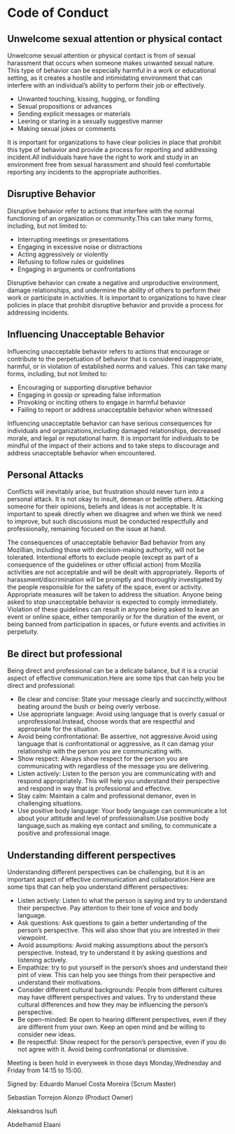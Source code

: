 # Code of Conduct

## Unwelcome sexual attention or physical contact

Unwelcome sexual attention or physical contact is from of sexual harassment that occurs when someone makes unwanted sexual nature. This type of behavior can be especially harmful in a work or educational setting, as it creates a hostile and intimidating environment that can interfere with an individual’s ability to perform their job or effectively.

- Unwanted touching, kissing, hugging, or fondling
- Sexual propositions or advances
- Sending explicit messages or materials
- Leering or staring in a sexually suggestive manner
- Making sexual jokes or comments

It is important for organizations to have clear policies in place that prohibit this type of behavior and provide a process for reporting and addressing incident.All individuals have have the right to work and study in an environment free from sexual harassment and should feel comfortable reporting any incidents to  the appropriate authorities.

## Disruptive Behavior
Disruptive behavior refer to actions  that interfere with the normal functioning of an organization or community.This can take many forms, including, but not limited to:

- Interrupting meetings or presentations
- Engaging in excessive noise or distractions
- Acting aggressively or violently
- Refusing to follow rules or guidelines
- Engaging in arguments or confrontations

Disruptive behavior can create a negative and unproductive environment, damage relationships, and undermine the ability of others to perform their work or participate in activities. It is important to organizations to have clear policies in place that prohibit disruptive behavior and provide a process for  addressing incidents.


## Influencing Unacceptable Behavior
Influencing unacceptable behavior refers to actions that encourage or contribute to the perpetuation of behavior that is considered inappropriate, harmful, or in violation of established norms and values. This can take many forms, including, but not limited to:

- Encouraging or supporting disruptive behavior
- Engaging in gossip or spreading false information
- Provoking or inciting others to engage in harmful behavior
- Failing to report or address unacceptable behavior when witnessed

Influencing unacceptable behavior can have serious consequences for individuals and organizations,including damaged relationships, decreased morale, and  legal or reputational harm. It is important for individuals to be mindful of the impact of their actions and to take steps to discourage and address unacceptable behavior when encountered.


## Personal Attacks
Conflicts will inevitably arise, but frustration should never turn into a personal attack. It is not okay to insult, demean or belittle others. Attacking someone for their opinions, beliefs and ideas is not acceptable. It is important to speak directly when we disagree and when we think we need to improve, but such discussions must be conducted respectfully and professionally, remaining focused on the issue at hand.

The consequences of unacceptable behavior
Bad behavior from any Mozillian, including those with decision-making authority, will not be tolerated. Intentional efforts to exclude people (except as part of a consequence of the guidelines or other official action) from Mozilla activities are not acceptable and will be dealt with appropriately.
Reports of harassment/discrimination will be promptly and thoroughly investigated by the people responsible for the safety of the space, event or activity. Appropriate measures will be taken to address the situation.
Anyone being asked to stop unacceptable behavior is expected to comply immediately. Violation of these guidelines can result in anyone being asked to leave an event or online space, either temporarily or for the duration of the event, or being banned from participation in spaces, or future events and activities in perpetuity.

## Be direct but professional


Being direct and professional can be a delicate balance, but it is a crucial aspect of effective communication.Here are some tips  that can help you be direct and professional:

- Be clear and concise: State your message clearly and succinctly,without beating around the bush or being overly verbose.
- Use appropriate language: Avoid using language that is overly casual or unprofessional.Instead, choose words that are respectful and appropriate for the situation.
- Avoid being confrontational: Be assertive, not aggressive.Avoid using language that is confrontational or aggressive, as it can damag your relationship with the person you are communicating with.
- Show respect: Always show respect for the person you are communicating with regardless of the message you are delivering.
- Listen actively: Listen to the person you are communicating with and respond appropriately. This will help you understand their perspective and respond in way that is professional and effective.
- Stay calm: Maintain a calm and professional  demanor, even in challenging situations.
- Use positive body language: Your body language can communicate a lot about your attitude and level of professionalism.Use positive body language,such as making eye contact and smiling, to communicate a positive and professional image.

## Understanding different perspectives

Understanding different perspectives can be challenging, but it is an important aspect of effective communication and collaboration.Here are some tips that can help you understand different perspectives:

- Listen actively: Listen to what the person is saying and try to understand their perspective. Pay attention to their tone of voice and body language.
- Ask questions: Ask questions to gain  a better undertanding of the person’s perspective. This will also show that you are intrested in their viewpoint.
- Avoid assumptions: Avoid making assumptions about the person’s perspective.
Instead, try to understand it by asking questions and listening actively.
- Empathize: try to put yourself in the person’s shoes and understand their pint of view. This can help you see things from their perspective and understand their motivations.
- Consider different cultural backgrounds: People from different cultures may have different perspectives and values. Try to understand these cultural differences and how they may be influencing the person’s perspective.
- Be open-minded: Be open to hearing different perspectives, even if they are different from your own. Keep an open mind and be willing to consider new ideas.
- Be respectful: Show respect for the person’s perspective, even if you do not agree with it. Avoid being confrontational or dismissive.

Meeting is been hold in everyweek in those days Monday,Wednesday and Friday from 14:15 to 15:00.

Signed by:
Eduardo Manuel Costa Moreira (Scrum Master)

Sebastian Torrejon Alonzo (Product Owner)

Aleksandros Isufi

Abdelhamid Elaani
